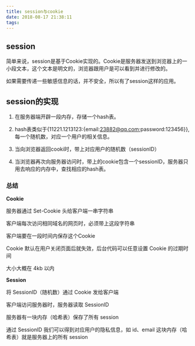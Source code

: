 ```yaml
---
title: session与cookie
date: 2018-08-17 21:38:11
tags:
---
```


## session
简单来说，session是基于Cookie实现的。Cookie是服务器发送到浏览器上的一小段文本，这个文本是明文的，浏览器跟用户是可以看到并进行修改的。

如果需要传递一些敏感信息的话，并不安全，所以有了session这样的应用。

## session的实现

1. 在服务器端开辟一段内存，存储一个hash表。

2. hash表类似于{11221.1213123:{email:23882@qq.com;password:123456}},每一个随机数，对应一个用户的相关信息。

3. 当向浏览器返回cooki时，带上对应用户的随机数（sessionID）

4. 当浏览器再次向服务器访问时，带上的cookie包含一个sessionID，服务器只用去响应的内存中，查找相应的hash表。

### 总结

**Cookie**

服务器通过 Set-Cookie 头给客户端一串字符串

客户端每次访问相同域名的网页时，必须带上这段字符串

客户端要在一段时间内保存这个Cookie

Cookie 默认在用户关闭页面后就失效，后台代码可以任意设置 Cookie 的过期时间

大小大概在 4kb 以内

**Session**

将 SessionID（随机数）通过 Cookie 发给客户端

客户端访问服务器时，服务器读取 SessionID

服务器有一块内存（哈希表）保存了所有 session

通过 SessionID 我们可以得到对应用户的隐私信息，如 id、email
这块内存（哈希表）就是服务器上的所有 session

